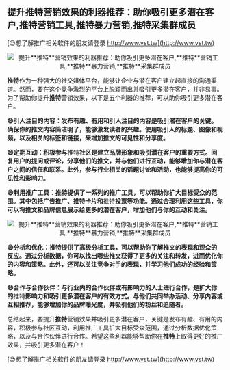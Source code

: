 ## **提升**推特**营销效果的利器推荐：助你吸引更多潜在客户,**推特**营销工具,**推特**暴力营销,**推特**采集群成员**

[😍想了解推广相关软件的朋友请登录 http://www.vst.tw](http://www.vst.tw)

 <center><img src="https://vst.tw/MP4/tuiguang/png/8.png" alt="提升**推特**营销效果的利器推荐：助你吸引更多潜在客户,**推特**营销工具,**推特**暴力营销,**推特**采集群成员"></center>

**推特**作为一种强大的社交媒体平台，能够让企业与潜在客户建立起直接的沟通渠道。然而，要在这个竞争激烈的平台上脱颖而出并吸引更多潜在客户，并非易事。为了帮助你提升**推特**营销效果，以下是五个利器的推荐，可以助你吸引更多潜在客户。

**😄引人注目的内容：发布有趣、有用和引人注目的内容是吸引潜在客户的关键。确保你的推文内容简洁明了，能够激发读者的兴趣。使用吸引人的标题、图像和视频，以及相关的标签和链接，来增加推文的可见性和分享度。**

**😄定期互动：积极参与**推特**社区是建立品牌形象和吸引潜在客户的重要方式。回复用户的提问或评论，分享他们的推文，并与他们进行互动，能够增加你与潜在客户之间的信任和联系。此外，参与行业相关的话题讨论和活动，也能够提高你的可见性和影响力。**

**😄利用推广工具：**推特**提供了一系列的推广工具，可以帮助你扩大目标受众的范围。其中包括广告推广、**推特**卡片和**推特**投票等功能。通过合理利用这些工具，你可以将推文和品牌信息展示给更多的潜在客户，增加他们与你的互动和关注。**

 <center><img src="https://vst.tw/MP4/tuiguang/png/0.png" alt="提升**推特**营销效果的利器推荐：助你吸引更多潜在客户,**推特**营销工具,**推特**暴力营销,**推特**采集群成员"></center>

**😄分析和优化：**推特**提供了高级分析工具，可以帮助你了解推文的表现和观众的反应。通过分析数据，你可以找出哪些推文获得了更多的关注和转发，进而优化你的内容和策略。此外，还可以关注竞争对手的表现，并学习他们成功的经验和策略。**

**😄合作与合作伙伴：与行业内的合作伙伴或有影响力的人士进行合作，是扩大你的**推特**影响力和吸引更多潜在客户的有效方式。与他们共同举办活动、分享内容或互相推荐，能够增加你的品牌曝光度，并吸引他们的粉丝和追随者。**

总结起来，要提升**推特**营销效果并吸引更多潜在客户，关键是发布有趣、有用的内容，积极参与社区互动，利用推广工具扩大目标受众范围，通过分析数据优化策略，以及与合作伙伴进行合作。希望这些利器能够帮助你在**推特**上取得更好的推广效果，并吸引更多潜在客户！

[😍想了解推广相关软件的朋友请登录 http://www.vst.tw](http://www.vst.tw)



